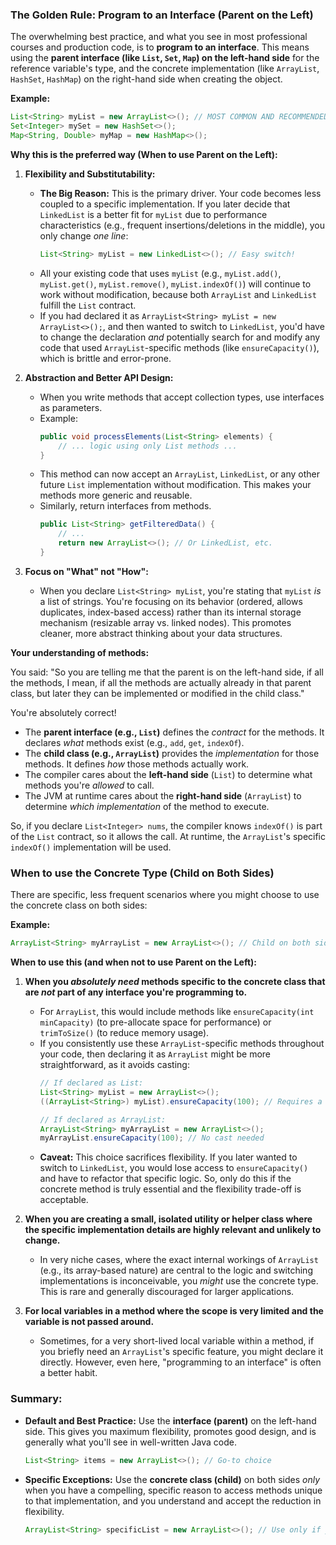 

### The Golden Rule: Program to an Interface (Parent on the Left)

The overwhelming best practice, and what you see in most professional courses and production code, is to **program to an interface**. This means using the **parent interface (like `List`, `Set`, `Map`) on the left-hand side** for the reference variable's type, and the concrete implementation (like `ArrayList`, `HashSet`, `HashMap`) on the right-hand side when creating the object.

**Example:**

```java
List<String> myList = new ArrayList<>(); // MOST COMMON AND RECOMMENDED
Set<Integer> mySet = new HashSet<>();
Map<String, Double> myMap = new HashMap<>();
```

**Why this is the preferred way (When to use Parent on the Left):**

1.  **Flexibility and Substitutability:**
    * **The Big Reason:** This is the primary driver. Your code becomes less coupled to a specific implementation. If you later decide that `LinkedList` is a better fit for `myList` due to performance characteristics (e.g., frequent insertions/deletions in the middle), you only change *one line*:
        ```java
        List<String> myList = new LinkedList<>(); // Easy switch!
        ```
    * All your existing code that uses `myList` (e.g., `myList.add()`, `myList.get()`, `myList.remove()`, `myList.indexOf()`) will continue to work without modification, because both `ArrayList` and `LinkedList` fulfill the `List` contract.
    * If you had declared it as `ArrayList<String> myList = new ArrayList<>();`, and then wanted to switch to `LinkedList`, you'd have to change the declaration *and* potentially search for and modify any code that used `ArrayList`-specific methods (like `ensureCapacity()`), which is brittle and error-prone.

2.  **Abstraction and Better API Design:**
    * When you write methods that accept collection types, use interfaces as parameters.
    * Example:
        ```java
        public void processElements(List<String> elements) {
            // ... logic using only List methods ...
        }
        ```
    * This method can now accept an `ArrayList`, `LinkedList`, or any other future `List` implementation without modification. This makes your methods more generic and reusable.
    * Similarly, return interfaces from methods.
        ```java
        public List<String> getFilteredData() {
            // ...
            return new ArrayList<>(); // Or LinkedList, etc.
        }
        ```

3.  **Focus on "What" not "How":**
    * When you declare `List<String> myList`, you're stating that `myList` *is* a list of strings. You're focusing on its behavior (ordered, allows duplicates, index-based access) rather than its internal storage mechanism (resizable array vs. linked nodes). This promotes cleaner, more abstract thinking about your data structures.

**Your understanding of methods:**

You said: "So you are telling me that the parent is on the left-hand side, if all the methods, I mean, if all the methods are actually already in that parent class, but later they can be implemented or modified in the child class."

You're absolutely correct!

* The **parent interface (e.g., `List`)** defines the *contract* for the methods. It declares *what* methods exist (e.g., `add`, `get`, `indexOf`).
* The **child class (e.g., `ArrayList`)** provides the *implementation* for those methods. It defines *how* those methods actually work.
* The compiler cares about the **left-hand side** (`List`) to determine what methods you're *allowed* to call.
* The JVM at runtime cares about the **right-hand side** (`ArrayList`) to determine *which implementation* of the method to execute.

So, if you declare `List<Integer> nums`, the compiler knows `indexOf()` is part of the `List` contract, so it allows the call. At runtime, the `ArrayList`'s specific `indexOf()` implementation will be used.

### When to use the Concrete Type (Child on Both Sides)

There are specific, less frequent scenarios where you might choose to use the concrete class on both sides:

**Example:**

```java
ArrayList<String> myArrayList = new ArrayList<>(); // Child on both sides
```

**When to use this (and when not to use Parent on the Left):**

1.  **When you *absolutely need* methods specific to the concrete class that are *not* part of any interface you're programming to.**
    * For `ArrayList`, this would include methods like `ensureCapacity(int minCapacity)` (to pre-allocate space for performance) or `trimToSize()` (to reduce memory usage).
    * If you consistently use these `ArrayList`-specific methods throughout your code, then declaring it as `ArrayList` might be more straightforward, as it avoids casting:
        ```java
        // If declared as List:
        List<String> myList = new ArrayList<>();
        ((ArrayList<String>) myList).ensureCapacity(100); // Requires a cast

        // If declared as ArrayList:
        ArrayList<String> myArrayList = new ArrayList<>();
        myArrayList.ensureCapacity(100); // No cast needed
        ```
    * **Caveat:** This choice sacrifices flexibility. If you later wanted to switch to `LinkedList`, you would lose access to `ensureCapacity()` and have to refactor that specific logic. So, only do this if the concrete method is truly essential and the flexibility trade-off is acceptable.

2.  **When you are creating a small, isolated utility or helper class where the specific implementation details are highly relevant and unlikely to change.**
    * In very niche cases, where the exact internal workings of `ArrayList` (e.g., its array-based nature) are central to the logic and switching implementations is inconceivable, you *might* use the concrete type. This is rare and generally discouraged for larger applications.

3.  **For local variables in a method where the scope is very limited and the variable is not passed around.**
    * Sometimes, for a very short-lived local variable within a method, if you briefly need an `ArrayList`'s specific feature, you might declare it directly. However, even here, "programming to an interface" is often a better habit.

### Summary:

* **Default and Best Practice:** Use the **interface (parent)** on the left-hand side. This gives you maximum flexibility, promotes good design, and is generally what you'll see in well-written Java code.
    ```java
    List<String> items = new ArrayList<>(); // Go-to choice
    ```

* **Specific Exceptions:** Use the **concrete class (child)** on both sides *only* when you have a compelling, specific reason to access methods unique to that implementation, and you understand and accept the reduction in flexibility.
    ```java
    ArrayList<String> specificList = new ArrayList<>(); // Use only if you need ensureCapacity(), etc., frequently
    ```


